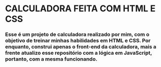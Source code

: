 # CALCULADORA FEITA COM HTML E CSS

### Esse é um projeto de calculadora realizado por mim, com o objetivo de treinar minhas habilidades em HTML e CSS. Por enquanto, construi apenas o front-end da calculadora, mais a frente atualizo esse repositório com a lógica em JavaScript, portanto, com a mesma funcionando.